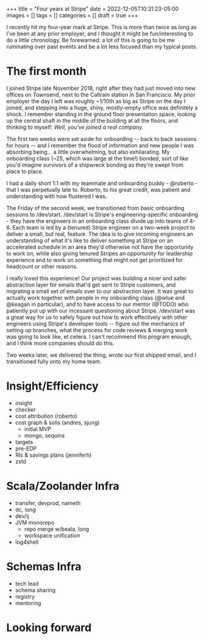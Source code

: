 +++
title = "Four years at Stripe"
date = 2022-12-05T10:31:23-05:00
images = []
tags = []
categories = []
draft = true
+++

I recently hit my four-year mark at Stripe. This is more than twice as long as I've been at any prior employer, and I thought it might be fun/interesting to do a little chronology. Be forewarned: a lot of this is going to be me ruminating over past events and be a lot less focused than my typical posts.

# The first month

I joined Stripe late November 2018, right after they had just moved into new offices on Townsend, next to the Caltrain station in San Francisco. My prior employer the day I left was roughly ~1/10th as big as Stripe on the day I joined, and stepping into a huge, shiny, mostly-empty office was definitely a shock. I remember standing in the ground floor presentation space, looking up the central shaft in the middle of the building at all the floors, and thinking to myself: _Well, you've joined a real company._

The first two weeks were set aside for onboarding -- back to back sessions for hours -- and I remember the flood of information and new people I was absorbing being... a little overwhelming, but also exhilarating. My onboarding class (~25, which was large at the time!) bonded, sort of like you'd imagine survivors of a shipwreck bonding as they're swept from place to place.

I had a daily short 1:1 with my teammate and onboarding buddy - @roberto - that I was perpetually late to. Roberto, to his great credit, was patient and understanding with how flustered I was.

The Friday of the second week, we transitioned from basic onboarding sessions to /dev/start. /dev/start is Stripe's engineering-specific onboarding - they have the engineers in an onboarding class divide up into teams of 4-6. Each team is led by a (tenured) Stripe engineer on a two-week project to deliver a small, but real, feature. The idea is to give incoming engineers an understanding of what it's like to deliver something at Stripe on an accelerated schedule in an area they'd otherwise not have the opportunity to work on, while also giving tenured Stripes an opportunity for leadership experience and to work on something that might not get prioritized for headcount or other reasons.

I really loved this experience! Our project was building a nicer and safer abstraction layer for emails that'd get sent to Stripe customers, and migrating a small set of emails over to our abstraction layer. It was great to actually work together with people in my onboarding class (@wlue and @keagan in particular), and to have access to our mentor (@TODO) who patiently put up with our incessant questioning about Stripe. /dev/start was a great way for us to safely figure out how to work effectively with other engineers using Stripe's developer tools -- figure out the mechanics of setting up branches, what the process for code reviews & merging work was going to look like, et cetera. I can't recommend this program enough, and I think more companies should do this.

Two weeks later, we delivered the thing, wrote our first shipped email, and I transitioned fully onto my home team.

# Insight/Efficiency


- insight
- checker
- cost attribution (roberto)
- cost graph & solis (andres, sjung)
    - initial MVP
    - mongo, sequins
- targets
- pre-EDP
- RIs & savings plans (jenniferh)
- zstd

# Scala/Zoolander Infra

- transfer, devprod, nameth
- dc, long
- dev/ij
- JVM monorepo
    - repo merge w/beala, long
    - workspace unification
- log4shell

# Schemas Infra

- tech lead
- schema sharing
- registry
- mentoring

# Looking forward
